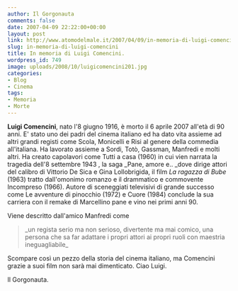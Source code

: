 ```yaml
---
author: Il Gorgonauta
comments: false
date: 2007-04-09 22:22:00+00:00
layout: post
link: http://www.atomodelmale.it/2007/04/09/in-memoria-di-luigi-comencini/
slug: in-memoria-di-luigi-comencini
title: In memoria di Luigi Comencini.
wordpress_id: 749
image: uploads/2008/10/luigicomencini201.jpg
categories:
- Blog
- Cinema
tags:
- Memoria
- Morte
---
```


**Luigi Comencini**, nato l'8 giugno 1916, è morto il 6 aprile 2007 all'età di 90 anni. E' stato uno dei padri del cinema italiano ed ha dato vita assieme ad altri grandi registi come Scola, Monicelli e Risi al genere della commedia all'italiana. Ha lavorato assieme a Sordi, Totò, Gassman, Manfredi e molti altri. Ha creato capolavori come Tutti a casa (1960) in cui vien narrata la tragedia dell'8 settembre 1943 , la saga _Pane, amore e.. _dove dirige attori del calibro di Vittorio De Sica e Gina Lollobrigida, il film _La ragazza di Bube_ (1963) tratto dall'omonimo romanzo e il drammatico e commovente Incompreso (1966). Autore di sceneggiati televisivi di grande successo come Le avventure di pinocchio (1972) e Cuore (1984) conclude la sua carriera con il remake di Marcellino pane e vino nei primi anni 90.

Viene descritto dall'amico Manfredi come

<blockquote>_un regista serio ma non serioso, divertente ma mai comico, una persona che sa far adattare i propri attori ai propri ruoli con maestria ineguagliabile_</blockquote>

Scompare così un pezzo della storia del cinema italiano, ma Comencini grazie a suoi film non sarà mai dimenticato. Ciao Luigi.

Il Gorgonauta.
